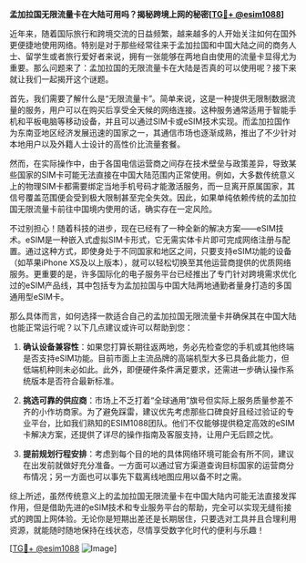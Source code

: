 **孟加拉国无限流量卡在大陆可用吗？揭秘跨境上网的秘密[[TG💪+ @esim1088](https://t.me/s/esim1088)]**

近年来，随着国际旅行和跨境交流的日益频繁，越来越多的人开始关注如何在国外更便捷地使用网络。特别是对于那些经常往来于孟加拉国和中国大陆之间的商务人士、留学生或者旅行爱好者来说，拥有一张能够在两地自由使用的流量卡显得尤为重要。那么问题来了：孟加拉国的无限流量卡在大陆是否真的可以使用呢？接下来就让我们一起揭开这个谜题。

首先，我们需要了解什么是“无限流量卡”。简单来说，这是一种提供无限制数据流量的服务，用户可以在购买后享受全天候的网络连接。这种服务通常适用于智能手机和平板电脑等移动设备，并且可以通过SIM卡或eSIM技术实现。而孟加拉国作为东南亚地区经济发展迅速的国家之一，其通信市场也逐渐成熟，推出了不少针对本地用户以及外籍人士设计的高性价比流量套餐。

然而，在实际操作中，由于各国电信运营商之间存在技术壁垒与政策差异，导致某些国家的SIM卡可能无法直接在中国大陆范围内正常使用。例如，大多数传统意义上的物理SIM卡都需要绑定当地手机号码才能激活服务，而一旦离开原属国家，其信号覆盖范围便会受到极大限制甚至完全失效。因此，如果单纯依赖传统的孟加拉国无限流量卡前往中国境内使用的话，确实存在一定风险。

不过别担心！随着科技的进步，现在已经有了一种全新的解决方案——eSIM技术。eSIM是一种嵌入式虚拟SIM卡形式，它无需实体卡片即可完成网络注册与配置。通过这种方式，即使身处于不同国家和地区之间，只要支持eSIM功能的设备（如苹果iPhone XS及以上版本），就可以轻松切换至其他运营商提供的优质网络服务。更重要的是，许多国际化的电子服务平台已经推出了专门针对跨境需求优化过的eSIM产品线，其中包括专为孟加拉国与中国大陆两地通勤者量身打造的多国通用型eSIM卡。

那么具体而言，如何选择一款适合自己的孟加拉国无限流量卡并确保其在中国大陆也能正常运行呢？以下几点建议或许可以帮助到您：

1. **确认设备兼容性**：如果您打算长期往返两地，务必先检查您的手机或其他终端是否支持eSIM功能。目前市面上主流品牌的高端机型大多已具备此能力，但低端机种则未必如此。此外，即便硬件条件满足要求，还需进一步确认操作系统版本是否符合最新标准。
   
2. **挑选可靠的供应商**：市场上不乏打着“全球通用”旗号但实际上服务质量参差不齐的小作坊商家。为了避免踩雷，建议优先考虑那些口碑良好且经过验证的专业平台，比如我们熟知的ESIM1088团队。他们不仅能够提供稳定高效的eSIM卡解决方案，还提供了详尽的操作指南及客服支持，让用户无后顾之忧。

3. **提前规划行程安排**：考虑到每个目的地的具体网络环境可能会有所不同，建议在出发前就做好充分准备。一方面可以通过官方渠道查询目标国家的运营商分布情况；另一方面也可以事先下载离线地图应用以备不时之需。

综上所述，虽然传统意义上的孟加拉国无限流量卡在中国大陆内可能无法直接发挥作用，但是借助先进的eSIM技术和专业服务平台的帮助，完全可以实现无缝衔接式的跨国上网体验。无论你是短期出差还是长期居住，只要选对工具并且合理利用资源，就能随时随地保持在线状态，尽情享受数字化时代的便利与乐趣！

[[TG💪+ @esim1088](https://t.me/s/esim1088) ![Image](https://i.postimg.cc/4NQfJmqS/Snipaste-2025-05-13-00-14-12.png)]